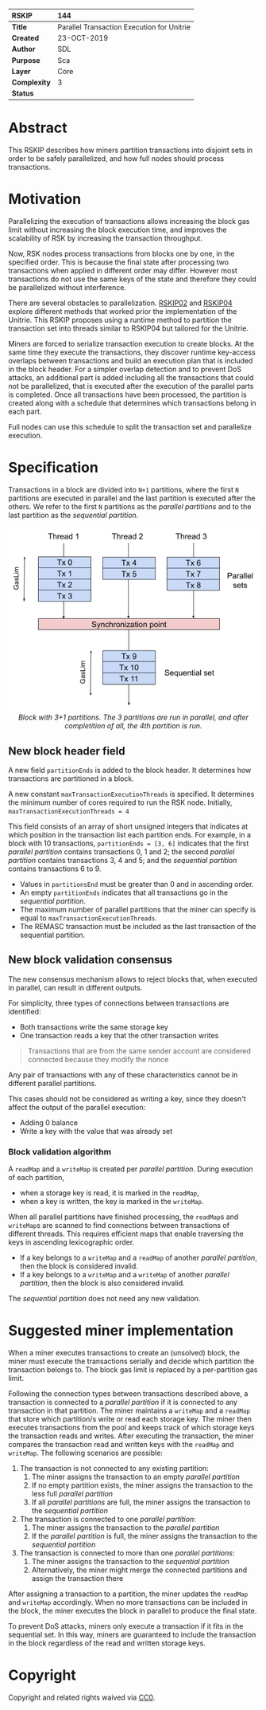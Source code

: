 
|RSKIP          |144           |
| :------------ |:-------------|
|**Title**      |Parallel Transaction Execution for Unitrie |
|**Created**    |23-OCT-2019 |
|**Author**     |SDL |
|**Purpose**    |Sca |
|**Layer**      |Core |
|**Complexity** |3 |
|**Status**     | |

# Abstract

This RSKIP describes how miners partition transactions into disjoint sets in order to be safely parallelized, and how full nodes should process transactions.

# Motivation

Parallelizing the execution of transactions allows increasing the block gas limit without increasing the block execution time, and improves the scalability of RSK by increasing the transaction throughput.

Now, RSK nodes process transactions from blocks one by one, in the specified order. This is because the final state after processing two transactions when applied in different order may differ. However most transactions do not use the same keys of the state and therefore they could be parallelized without interference.

There are several obstacles to parallelization. [RSKIP02](RSKIP02) and [RSKIP04](RSKIP04) explore different methods that worked prior the implementation of the Unitrie. This RSKIP proposes using a runtime method to partition the transaction set into threads similar to RSKIP04 but tailored for the Unitrie.

Miners are forced to serialize transaction execution to create blocks. At the same time they execute the transactions, they discover runtime key-access overlaps between transactions and build an execution plan that is included in the block header. For a simpler overlap detection and to prevent DoS attacks, an additional part is added including all the transactions that could not be parallelized, that is executed after the execution of the parallel parts is completed. Once all transactions have been processed, the partition is created along with a schedule that determines which transactions belong in each part.

Full nodes can use this schedule to split the transaction set and parallelize execution.

# Specification

Transactions in a block are divided into `N+1` partitions, where the first `N` partitions are executed in parallel and the last partition is executed after the others. We refer to the first `N` partitions as the _parallel partitions_ and to the last partition as the _sequential partition_.

<p align="middle">
  <img src="./RSKIP144/schedule.png" alt="Schedule" /><br />
  <em>Block with 3+1 partitions. The 3 partitions are run in parallel, and after completition of all, the 4th partition is run.</em>
</p>

## New block header field

A new field `partitionEnds` is added to the block header. It determines how transactions are partitioned in a block.

A new constant `maxTransactionExecutionThreads` is specified. It determines the minimum number of cores required to run the RSK node. Initially, `maxTransactionExecutionThreads = 4`

This field consists of an array of short unsigned integers that indicates at which position in the transaction list each partition ends. For example, in a block with 10 transactions, `partitionEnds = [3, 6]` indicates that the first _parallel partition_ contains transactions 0, 1 and 2; the second _parallel partition_ contains transactions 3, 4 and 5; and the _sequential partition_ contains transactions 6 to 9.

- Values in `partitionsEnd` must be greater than 0 and in ascending order.
- An empty `partitionEnds` indicates that all transactions go in the _sequential partition_.
- The maximum number of parallel partitions that the miner can specify is equal to `maxTransactionExecutionThreads`.
- The REMASC transaction must be included as the last transaction of the sequential partition.


## New block validation consensus

The new consensus mechanism allows to reject blocks that, when executed in parallel, can result in different outputs.

For simplicity, three types of connections between transactions are identified:
- Both transactions write the same storage key
- One transaction reads a key that the other transaction writes

> Transactions that are from the same sender account are considered connected because they modify the nonce

Any pair of transactions with any of these characteristics cannot be in different parallel partitions.

This cases should not be considered as writing a key, since they doesn't affect the output of the parallel execution:
- Adding 0 balance
- Write a key with the value that was already set

### Block validation algorithm

A `readMap` and a `writeMap` is created per _parallel partition_. During execution of each partition,
- when a storage key is read, it is marked in the `readMap`,
- when a key is written, the key is marked in the `writeMap`.

When all parallel partitions have finished processing, the `readMap`s and `writeMap`s are scanned to find connections between transactions of different threads. This requires efficient maps that enable traversing the keys in ascending lexicographic order.
- If a key belongs to a `writeMap` and a `readMap` of another _parallel partition_, then the block is considered invalid.
- If a key belongs to a `writeMap` and a `writeMap` of another _parallel partition_, then the block is also considered invalid.

The _sequential partition_ does not need any new validation.

# Suggested miner implementation

When a miner executes transactions to create an (unsolved) block, the miner must execute the transactions serially and decide which partition the transaction belongs to. The block gas limit is replaced by a per-partition gas limit.

Following the connection types between transactions described above, a transaction is connected to a _parallel partition_ if it is connected to any transaction in that partition. The miner maintains a `writeMap` and a `readMap` that store which partition/s write or read each storage key. The miner then executes transactions from the pool and keeps track of which storage keys the transaction reads and writes. After executing the transaction, the miner compares the transaction read and written keys with the `readMap` and `writeMap`. The following scenarios are possible:

1. The transaction is not connected to any existing partition:
    1. The miner assigns the transaction to an empty _parallel partition_
    2. If no empty partition exists, the miner assigns the transaction to the less full _parallel partition_
    3. If all _parallel partitions_ are full, the miner assigns the transaction to the _sequential partition_
2. The transaction is connected to one _parallel partition_:
    1. The miner assigns the transaction to the _parallel partition_
    2. If the _parallel partition_ is full, the miner assigns the transaction to the _sequential partition_
3. The transaction is connected to more than one _parallel partitions_:
    1. The miner assigns the transaction to the _sequential partition_
    2. Alternatively, the miner might merge the connected partitions and assign the transaction there

After assigning a transaction to a partition, the miner updates the `readMap` and `writeMap` accordingly. When no more transactions can be included in the block, the miner executes the block in parallel to produce the final state.

To prevent DoS attacks, miners only execute a transaction if it fits in the sequential set. In this way, miners are guaranteed to include the transaction in the block regardless of the read and written storage keys.

# Copyright

Copyright and related rights waived via [CC0](https://creativecommons.org/publicdomain/zero/1.0/).
